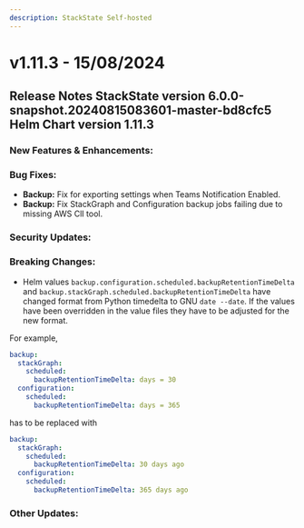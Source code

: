 ```yaml
---
description: StackState Self-hosted
---
```


# v1.11.3 - 15/08/2024

## Release Notes StackState version 6.0.0-snapshot.20240815083601-master-bd8cfc5 Helm Chart version 1.11.3

### New Features & Enhancements:

### Bug Fixes:

* <b>Backup:</b> Fix for exporting settings when Teams Notification Enabled.
* <b>Backup:</b> Fix StackGraph and Configuration backup jobs failing due to missing AWS ClI tool.

### Security Updates:

### Breaking Changes:
- Helm values `backup.configuration.scheduled.backupRetentionTimeDelta` and `backup.stackGraph.scheduled.backupRetentionTimeDelta` have changed format from Python timedelta to GNU `date --date`. If the values have been overridden in the value files they have to be adjusted for the new format.

For example,
```yaml
backup:
  stackGraph:
    scheduled:
      backupRetentionTimeDelta: days = 30
  configuration:
    scheduled:
      backupRetentionTimeDelta: days = 365
```

has to be replaced with

```yaml
backup:
  stackGraph:
    scheduled:
      backupRetentionTimeDelta: 30 days ago
  configuration:
    scheduled:
      backupRetentionTimeDelta: 365 days ago
```

### Other Updates:
